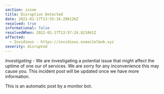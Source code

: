 ```yaml
---
section: issue
title: Disruption Detected
date: 2022-01-17T13:55:34.296126Z
resolved: true
informational: false
resolvedWhen: 2022-01-17T13:57:24.821841Z
affected:
  - Invidious - https://invidious.esmailelbob.xyz
severity: disrupted
---
```

*Investigating* - We are investigating a potential issue that might affect the uptime of one our of services. We are sorry for any inconvenience this may cause you. This incident post will be updated once we have more information.

This is an automatic post by a monitor bot.
        